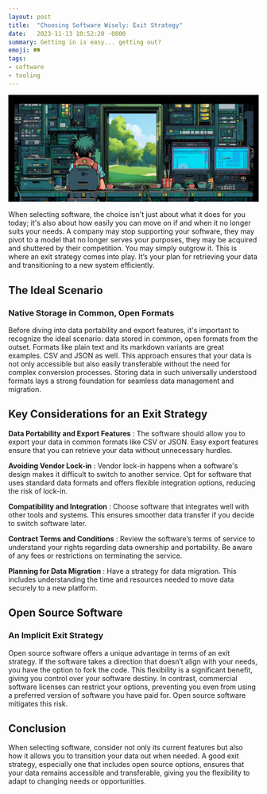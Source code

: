 ```yaml
---
layout: post
title:  "Choosing Software Wisely: Exit Strategy"
date:   2023-11-13 10:52:20 -0800
summary: Getting in is easy... getting out?
emoji: 🛤️
tags:
- software
- tooling
---
```

![Exit Strategy](/assets/img/exit-strategy.png)

When selecting software, the choice isn't just about what it does for you today; it's also about how easily you can move on if and when it no longer suits your needs. A company may stop supporting your software, they may pivot to a model that no longer serves your purposes, they may be acquired and shuttered by their competition. You may simply outgrow it. This is where an exit strategy comes into play. It’s your plan for retrieving your data and transitioning to a new system efficiently.

## The Ideal Scenario
### Native Storage in Common, Open Formats

Before diving into data portability and export features, it's important to recognize the ideal scenario: data stored in common, open formats from the outset. Formats like plain text and its markdown variants are great examples. CSV and JSON as well. This approach ensures that your data is not only accessible but also easily transferable without the need for complex conversion processes. Storing data in such universally understood formats lays a strong foundation for seamless data management and migration.

## Key Considerations for an Exit Strategy

**Data Portability and Export Features**
: The software should allow you to export your data in common formats like CSV or JSON. Easy export features ensure that you can retrieve your data without unnecessary hurdles.

**Avoiding Vendor Lock-in**
: Vendor lock-in happens when a software's design makes it difficult to switch to another service. Opt for software that uses standard data formats and offers flexible integration options, reducing the risk of lock-in.

**Compatibility and Integration**
: Choose software that integrates well with other tools and systems. This ensures smoother data transfer if you decide to switch software later.

**Contract Terms and Conditions**
: Review the software’s terms of service to understand your rights regarding data ownership and portability. Be aware of any fees or restrictions on terminating the service.

**Planning for Data Migration**
: Have a strategy for data migration. This includes understanding the time and resources needed to move data securely to a new platform.

## Open Source Software
### An Implicit Exit Strategy

Open source software offers a unique advantage in terms of an exit strategy. If the software takes a direction that doesn’t align with your needs, you have the option to fork the code. This flexibility is a significant benefit, giving you control over your software destiny. In contrast, commercial software licenses can restrict your options, preventing you even from using a preferred version of software you have paid for. Open source software mitigates this risk.

## Conclusion

When selecting software, consider not only its current features but also how it allows you to transition your data out when needed. A good exit strategy, especially one that includes open source options, ensures that your data remains accessible and transferable, giving you the flexibility to adapt to changing needs or opportunities.